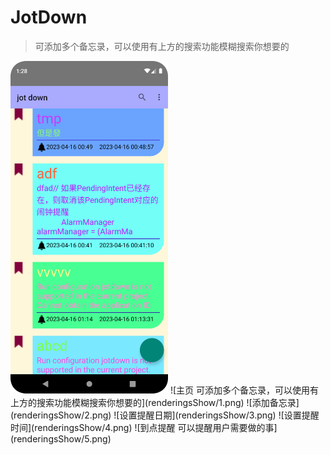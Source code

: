 # JotDown
> 可添加多个备忘录，可以使用有上方的搜索功能模糊搜索你想要的
<img src="renderingsShow/1.png" alt="主页" width="50%" />
![主页 可添加多个备忘录，可以使用有上方的搜索功能模糊搜索你想要的](renderingsShow/1.png)
![添加备忘录](renderingsShow/2.png)
![设置提醒日期](renderingsShow/3.png)
![设置提醒时间](renderingsShow/4.png)
![到点提醒 可以提醒用户需要做的事](renderingsShow/5.png)
